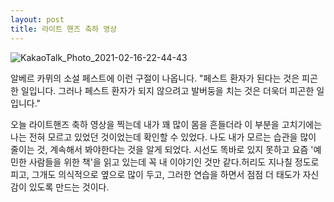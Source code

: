 ```yaml
---
layout: post
title: 라이트 핸즈 축하 영상
---
```


![KakaoTalk_Photo_2021-02-16-22-44-43](https://user-images.githubusercontent.com/50545088/108071331-f3adc380-70a8-11eb-85bd-6370f5fbbb9c.jpeg)


알베르 카뮈의 소설 페스트에 이런 구절이 나옵니다. "페스트 환자가 된다는 것은 피곤한 일입니다. 그러나 페스트 환자가 되지 않으려고 발버둥을 치는 것은 더욱더 피곤한 일입니다."

오늘 라이트핸즈 축하 영상을 찍는데 내가 꽤 많이 몸을 흔들더라 이 부분을 고치기에는 나는 전혀 모르고 있었던 것이었는데 확인할 수 있었다. 나도 내가 모르는 습관을 많이 줄이는 것, 계속해서 봐야한다는 것을 알게 되었다. 시선도 똑바로 있지 못하고 요즘 '예민한 사람들을 위한 책'을 읽고 있는데 꼭 내 이야기인 것만 같다.허리도 지나칠 정도로 피고, 그개도 의식적으로 옆으로 많이 두고, 그러한 연습을 하면서 점점 더 태도가 자신감이 있도록 만드는 것이다.